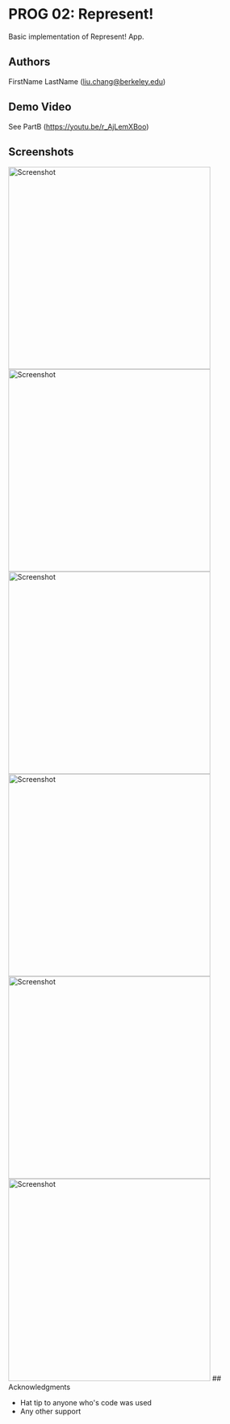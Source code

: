 # PROG 02: Represent!

Basic implementation of Represent! App.

## Authors

FirstName LastName ([liu.chang@berkeley.edu](mailto:liu.chang@berkeley.edu))

## Demo Video

See PartB
(https://youtu.be/r_AjLemXBoo)

## Screenshots

<img src="screenshots/main" height="400" alt="Screenshot"/>
<img src="screenshots/main2" height="400" alt="Screenshot"/>
<img src="screenshots/main3" height="400" alt="Screenshot"/>
<img src="screenshots/main4" height="400" alt="Screenshot"/>
<img src="screenshots/main5" height="400" alt="Screenshot"/>
<img src="screenshots/main6" height="400" alt="Screenshot"/>
## Acknowledgments

* Hat tip to anyone who's code was used
* Any other support
